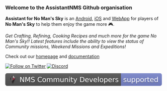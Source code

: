 ### Welcome to the AssistantNMS Github organisation

**Assistant for No Man's Sky** is an [Android][googlePlay], [iOS][appleAppStore] and [WebApp][webApp] for players of **No Man's Sky** to help them enjoy the game more 🎮. 

_Get Crafting, Refining, Cooking Recipes and much more for the game No Man's Sky!! Latest features include the ability to view the status of Community missions, Weekend Missions and Expeditions!_

Check out our [homepage][website] and [documentation][docsWebsite]

[![Follow on Twitter](https://img.shields.io/twitter/follow/AssistantNMS?color=%231d9bf0&style=for-the-badge)][assistantnmsTwitter]
[![Discord](https://img.shields.io/discord/625007826913198080?style=for-the-badge)][discord]

[![Supported by the No Man's Sky Community Developers & Designers](https://raw.githubusercontent.com/NMSCD/About/master/badge/purple.svg)](https://github.com/NMSCD)

[website]: https://nmsassistant.com?ref=AssistantNMSGithub
[webApp]: https://app.nmsassistant.com?ref=AssistantNMSGithub
[docsWebsite]: https://docs.assistantapps.com/#/apps/nms-main?ref=AssistantNMSGithub
[googlePlay]: https://play.google.com/store/apps/details?id=com.kurtlourens.no_mans_sky_recipes&ref=AssistantNMSGithub
[appleAppStore]: https://apps.apple.com/us/app/assistant-for-no-mans-sky/id1480287625?ref=AssistantNMSGithub

[assistantnmsTwitter]: https://twitter.com/AssistantNMS?ref=AssistantNMSGithub
[discord]: https://assistantapps.com/discord?ref=AssistantAppsDocs
